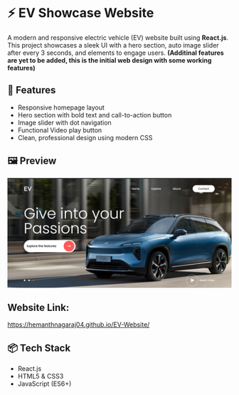 # ⚡ EV Showcase Website

A modern and responsive electric vehicle (EV) website built using **React.js**. This project showcases a sleek UI with a hero section, auto image slider after every 3 seconds, and elements to engage users. **(Additinal features are yet to be added, this is the initial web design with some working features)**

## 🚀 Features

- Responsive homepage layout
- Hero section with bold text and call-to-action button
- Image slider with dot navigation
- Functional Video play button
- Clean, professional design using modern CSS

## 🖼️ Preview

![Website Preview](./public/home.png)

## Website Link:
https://hemanthnagaraj04.github.io/EV-Website/

## 📦 Tech Stack

- React.js
- HTML5 & CSS3
- JavaScript (ES6+)

